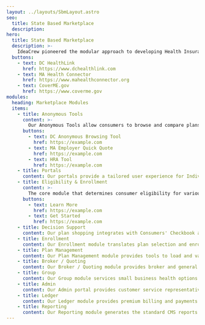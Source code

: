 ```yaml
---
layout: ../layouts/SbmLayout.astro
seo:
  title: State Based Marketplace
  description:
hero:
  title: State Based Marketplace
  description: >-
    IdeaCrew pioneered the modular approach to developing Health Insurance Exchanges. At initial launch, states and the Federal Marketplace relied on big bang deployments. These deployments, which ran into the tens and even hundreds of millions of dollars, failed almost universally. Whether a state survived depended on how it reacted to these failures. The DC Exchange chose IdeaCrew to build a replacement Exchange over time, module-by-module. As
  buttons:
    - text: DC HealthLink
      href: https://www.dchealthlink.com
    - text: MA Health Connector
      href: https://www.mahealthconnector.org
    - text: CoverME.gov
      href: https://www.coverme.gov
modules:
  heading: Marketplace Modules
  items:
    - title: Anonymous Tools
      content: >-
        Our Anonymous Tools allow consumers to browse and compare plans, check eligibility for Medicaid or subsidies, search providers and formulary through integration with Consumers' Checkbook. We also offer individuals an HRA affordability calculator and employer quoting tool that allows employers to explore their health insurance options quickly and simply.
      buttons:
        - text: DC Anonymous Browsing Tool
          href: https://example.com
        - text: MA Employer Quick Quote
          href: https://example.com
        - text: HRA Tool
          href: https://example.com
    - title: Portals
      content: Our portals provide a tailored user experience for Individuals, Employers, Employees, Brokers, Navigators, Assisters, Carriers and marketplace Administrators. Our role-based portals manage registration, authentication and authorized access to wide range of self-service features, navigation and help support depending on the user role. Common features accessed include communications through secure message center, uploaded documents, payments, and transaction history.
    - title: Eligibility & Enrollment
      content: >-
        The core module that determines consumer eligibility for various programs and facilitates enrollment in health insurance plans.
      buttons:
        - text: Learn More
          href: https://example.com
        - text: Get Started
          href: https://example.com
    - title: Decision Support
      content: Our plan shopping integrates with Consumers' Checkbook and other decision support tools. These tools provide up-to-date provider directory and drug formulary lookup to help consumers check their doctors and prescription drugs are in network. The decision support tools also estimate out-of-pocket costs based on premiums, any subsidies, and predicted in network services utilization.
    - title: Enrollment
      content: Our Enrollment module translates plan selection and enrollment details, or changes, into EDI (ASC X12 5010) compliant transactions ready to send to carriers. Our Enrollment module includes an intelligent EDI database that stores all transactions and can identify and resolve discrepancies before sending to carriers. These checks extend to returned TA1/999 transactions to support full enrollment reconciliation with carriers and CMS.
    - title: Plan Management
      content: Our Plan Management module provides tools to load and validate plans, benefits and rates. Our Plan Management module integrates with SERFF templates but can adapt to other carrier/plan formats uploaded and validated, by carriers, through our carrier portal.
    - title: Broker / Quoting
      content: Our Broker / Quoting module provides broker and general agency partners tools to convert leads to enrollments and support customers during open and special enrollments. Our broker quoting tool allows brokers to create multiple quotes for customers, send the quotes to them for review, and then accept the quote and populate the benefits application with the quote details. Once authorized brokers can perform functions on behalf of employers and individuals to provide complete broker service.
    - title: Group
      content: Our Group module services small business health options (SHOP) up to larger group Employers for federal employee health benefits (FEHB) including Members of Congress. The module includes a configurable eligibility rules engine, as well as flexible integration with payroll systems through roster import, advanced configuration of many different benefit packages and ability to scale to thousands of members.
    - title: Admin
      content: Our Admin portal provides customer service representatives, supervisors and marketplace staff the tools to monitor and support customers to fully manage the marketplace. Tools include handling verifications, communications and document management. A wide range of business rules including exception processing and adding new SEP qualifying life events can be configured through the Admin portal, avoiding dependencies on development staff.
    - title: Ledger
      content: Our Ledger module provides premium billing and payments processing engine for the marketplace. The Ledger module is also a double entry accounting that journals all payments and receivables ready to reconcile all premiums, subsidies, user fees and aggregated payments to carriers. Our Ledger module integrates with third-party payment processors for convenience of instant as well as lock-box payments.
    - title: Reporting
      content: Our Reporting module generates the standard CMS reports and IRS (1095) forms in addition to broad set of operational reports. Our Reporting module integrates with visualization and analytics tools such as Tableau to produce management dashboards and trend reports, as well as data warehouse and big data services for broader analytics.
---
```

